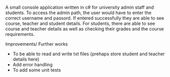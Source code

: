 A small console application written in c# for university admin staff and students.
To access the admin path, the user would have to enter the correct username and passord. If entered successfully they are able to see course, teacher and student details.
For students, there are able to see course and teacher details as well as checking their grades and the course requirements.


Improvements/ Further works
- To be able to read and write txt files (prehaps store student and teacher details here)
- Add error handling
- To add some unit tests
